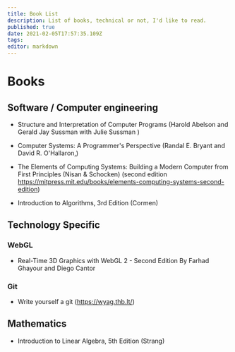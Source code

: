 ```yaml
---
title: Book List
description: List of books, technical or not, I'd like to read.
published: true
date: 2021-02-05T17:57:35.109Z
tags: 
editor: markdown
---
```


# Books

## Software / Computer engineering
- Structure and Interpretation of Computer Programs (Harold Abelson and Gerald Jay Sussman
with Julie Sussman )
- Computer Systems: A Programmer's Perspective (Randal E. Bryant and David R. O'Hallaron,)

- The Elements of Computing Systems: Building a Modern Computer from First Principles (Nisan & Schocken) (second edition https://mitpress.mit.edu/books/elements-computing-systems-second-edition)


- Introduction to Algorithms, 3rd Edition (Cormen)

## Technology Specific

### WebGL
- Real-Time 3D Graphics with WebGL 2 - Second Edition
By Farhad Ghayour and Diego Cantor

### Git 
- Write yourself a git (https://wyag.thb.lt/)


## Mathematics
- Introduction to Linear Algebra, 5th Edition (Strang)
